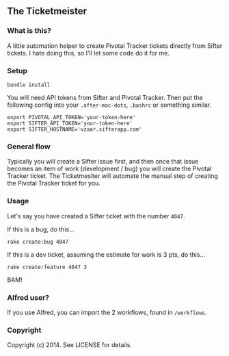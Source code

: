 ## The Ticketmeister

### What is this?

A little automation helper to create Pivotal Tracker tickets directly from Sifter tickets. I hate doing this, so I'll let some code do it for me.

### Setup

    bundle install

You will need API tokens from Sifter and Pivotal Tracker. Then put the following config into your `.after-mac-dots`, `.bashrc` or something similar.

    export PIVOTAL_API_TOKEN='your-token-here'
    export SIFTER_API_TOKEN='your-token-here'
    export SIFTER_HOSTNAME='vzaar.sifterapp.com'

### General flow

Typically you will create a Sifter issue first, and then once that issue becomes an item of work (development / bug) you will create the Pivotal Tracker ticket.
The Ticketmesiter will automate the manual step of creating the Pivotal Tracker ticket for you.

### Usage

Let's say you have created a Sifter ticket with the number `4047`.

If this is a bug, do this...

    rake create:bug 4047

If this is a dev ticket, assuming the estimate for work is 3 pts, do this...

    rake create:feature 4047 3

BAM!

### Alfred user?

If you use Alfred, you can import the 2 workflows, found in `/workflows`.

### Copyright

Copyright (c) 2014. See LICENSE for details.

